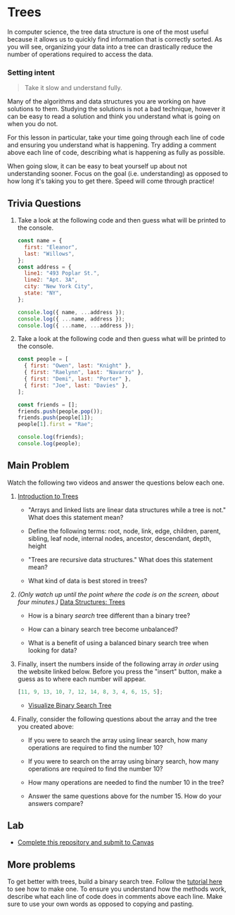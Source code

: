 # Trees

In computer science, the tree data structure is one of the most useful because it allows us to quickly find information that is correctly sorted. As you will see, organizing your data into a tree can drastically reduce the number of operations required to access the data.

### Setting intent

> Take it slow and understand fully.

Many of the algorithms and data structures you are working on have solutions to them. Studying the solutions is not a bad technique, however it can be easy to read a solution and think you understand what is going on when you do not.

For this lesson in particular, take your time going through each line of code and ensuring you understand what is happening. Try adding a comment above each line of code, describing what is happening as fully as possible.

When going slow, it can be easy to beat yourself up about not understanding sooner. Focus on the goal (i.e. understanding) as opposed to how long it's taking you to get there. Speed will come through practice!

## Trivia Questions

1. Take a look at the following code and then guess what will be printed to the console.

   ```js
   const name = {
     first: "Eleanor",
     last: "Willows",
   };
   const address = {
     line1: "493 Poplar St.",
     line2: "Apt. 3A",
     city: "New York City",
     state: "NY",
   };

   console.log({ name, ...address });
   console.log({ ...name, address });
   console.log({ ...name, ...address });
   ```

1. Take a look at the following code and then guess what will be printed to the console.

   ```js
   const people = [
     { first: "Owen", last: "Knight" },
     { first: "Raelynn", last: "Navarro" },
     { first: "Demi", last: "Porter" },
     { first: "Joe", last: "Davies" },
   ];

   const friends = [];
   friends.push(people.pop());
   friends.push(people[1]);
   people[1].first = "Rae";

   console.log(friends);
   console.log(people);
   ```

## Main Problem

Watch the following two videos and answer the questions below each one.

1. [Introduction to Trees](https://www.youtube.com/watch?v=qH6yxkw0u78)

   - "Arrays and linked lists are linear data structures while a tree is not." What does this statement mean?

   - Define the following terms: root, node, link, edge, children, parent, sibling, leaf node, internal nodes, ancestor, descendant, depth, height

   - "Trees are recursive data structures." What does this statement mean?

   - What kind of data is best stored in trees?

1. _(Only watch up until the point where the code is on the screen, about four minutes.)_ [Data Structures: Trees](https://www.youtube.com/watch?v=oSWTXtMglKE)

   - How is a binary _search_ tree different than a binary tree?

   - How can a binary search tree become unbalanced?

   - What is a benefit of using a balanced binary search tree when looking for data?

1. Finally, insert the numbers inside of the following array _in order_ using the website linked below. Before you press the "insert" button, make a guess as to where each number will appear.

   ```js
   [11, 9, 13, 10, 7, 12, 14, 8, 3, 4, 6, 15, 5];
   ```

   - [Visualize Binary Search Tree](https://www.cs.usfca.edu/~galles/visualization/BST.html)

1. Finally, consider the following questions about the array and the tree you created above:

   - If you were to search the array using linear search, how many operations are required to find the number 10?

   - If you were to search on the array using binary search, how many operations are required to find the number 10?

   - How many operations are needed to find the number 10 in the tree?

   - Answer the same questions above for the number 15. How do your answers compare?

## Lab

- [Complete this repository and submit to Canvas](https://github.com/joinpursuit/m6-trees-introduction-lab)

## More problems

To get better with trees, build a binary search tree. Follow the [tutorial here](https://adrianmejia.com/data-structures-for-beginners-trees-binary-search-tree-tutorial/) to see how to make one. To ensure you understand how the methods work, describe what each line of code does in comments above each line. Make sure to use your own words as opposed to copying and pasting.
